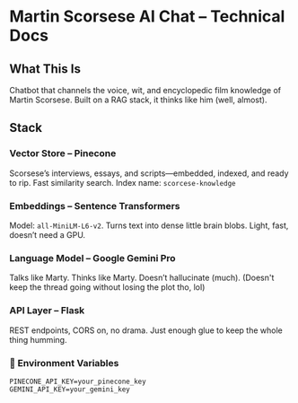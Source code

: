 # Martin Scorsese AI Chat – Technical Docs

## What This Is  
Chatbot that channels the voice, wit, and encyclopedic film knowledge of Martin Scorsese. Built on a RAG stack, it thinks like him (well, almost).

## Stack

### Vector Store – Pinecone  
Scorsese’s interviews, essays, and scripts—embedded, indexed, and ready to rip. Fast similarity search.
Index name: ‎`scorcese-knowledge`


### Embeddings – Sentence Transformers  
Model: ‎`all-MiniLM-L6-v2`.
Turns text into dense little brain blobs. Light, fast, doesn’t need a GPU.


### Language Model – Google Gemini Pro  
Talks like Marty. Thinks like Marty. Doesn’t hallucinate (much).
(Doesn't keep the thread going without losing the plot tho, lol)


### API Layer – Flask  
REST endpoints, CORS on, no drama.
Just enough glue to keep the whole thing humming.


### 🔐 Environment Variables  

```env
PINECONE_API_KEY=your_pinecone_key
GEMINI_API_KEY=your_gemini_key
